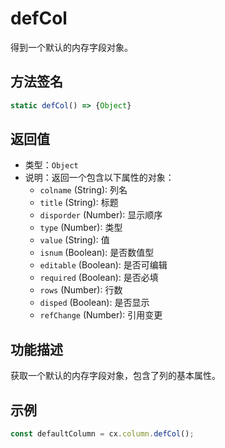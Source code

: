 # defCol

得到一个默认的内存字段对象。

## 方法签名
```typescript
static defCol() => {Object}
```

## 返回值
- 类型：`Object`
- 说明：返回一个包含以下属性的对象：
  - `colname` (String): 列名
  - `title` (String): 标题
  - `disporder` (Number): 显示顺序
  - `type` (Number): 类型
  - `value` (String): 值
  - `isnum` (Boolean): 是否数值型
  - `editable` (Boolean): 是否可编辑
  - `required` (Boolean): 是否必填
  - `rows` (Number): 行数
  - `disped` (Boolean): 是否显示
  - `refChange` (Number): 引用变更

## 功能描述
获取一个默认的内存字段对象，包含了列的基本属性。

## 示例
```typescript
const defaultColumn = cx.column.defCol();
``` 